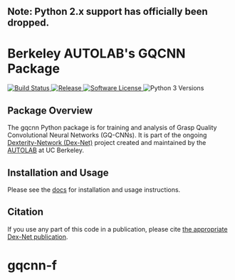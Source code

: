 ## Note: Python 2.x support has officially been dropped.

# Berkeley AUTOLAB's GQCNN Package
<p>
   <a href="https://travis-ci.org/BerkeleyAutomation/gqcnn/">
       <img alt="Build Status" src="https://travis-ci.org/BerkeleyAutomation/gqcnn.svg?branch=master">
   </a>
   <a href="https://github.com/BerkeleyAutomation/gqcnn/releases/latest">
       <img alt="Release" src="https://img.shields.io/github/release/BerkeleyAutomation/gqcnn.svg?style=flat">
   </a>
   <a href="https://github.com/BerkeleyAutomation/gqcnn/blob/master/LICENSE">
       <img alt="Software License" src="https://img.shields.io/badge/license-REGENTS-brightgreen.svg">
   </a>
   <a>
       <img alt="Python 3 Versions" src="https://img.shields.io/badge/python-3.5%20%7C%203.6%20%7C%203.7-yellow.svg">
   </a>
</p>

## Package Overview
The gqcnn Python package is for training and analysis of Grasp Quality Convolutional Neural Networks (GQ-CNNs). It is part of the ongoing [Dexterity-Network (Dex-Net)](https://berkeleyautomation.github.io/dex-net/) project created and maintained by the [AUTOLAB](https://autolab.berkeley.edu) at UC Berkeley.

## Installation and Usage
Please see the [docs](https://berkeleyautomation.github.io/gqcnn/) for installation and usage instructions.

## Citation
If you use any part of this code in a publication, please cite [the appropriate Dex-Net publication](https://berkeleyautomation.github.io/gqcnn/index.html#academic-use).

# gqcnn-f
